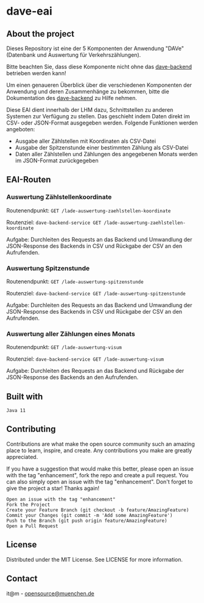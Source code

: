 # dave-eai

## About the project
Dieses Repository ist eine der 5 Komponenten der Anwendung "DAVe" (Datenbank und Auswertung für Verkehrszählungen).

Bitte beachten Sie, dass diese Komponente nicht ohne das [dave-backend](https://github.com/it-at-m/dave-backend) betrieben werden kann!

Um einen genaueren Überblick über die verschiedenen Komponenten der Anwendung und deren Zusammenhänge zu bekommen, bitte die Dokumentation des [dave-backend](https://github.com/it-at-m/dave-backend) zu Hilfe nehmen.

Diese EAI dient innerhalb der LHM dazu, Schnittstellen zu anderen Systemen zur Verfügung zu stellen. Das geschieht indem Daten direkt im CSV- oder JSON-Format ausgegeben werden. Folgende Funktionen werden angeboten:
-	Ausgabe aller Zählstellen mit Koordinaten als CSV-Datei
- Ausgabe der Spitzenstunde einer bestimmten Zählung als CSV-Datei
- Daten aller Zählstellen und Zählungen des angegebenen Monats werden im JSON-Format zurückgegeben

## EAI-Routen
### Auswertung Zählstellenkoordinate

Routenendpunkt: `GET /lade-auswertung-zaehlstellen-koordinate`

Routenziel: `dave-backend-service GET /lade-auswertung-zaehlstellen-koordinate`

Aufgabe: Durchleiten des Requests an das Backend und Umwandlung der JSON-Response des Backends in CSV und Rückgabe der CSV an den Aufrufenden.

### Auswertung Spitzenstunde

Routenendpunkt: `GET /lade-auswertung-spitzenstunde`

Routenziel: `dave-backend-service GET /lade-auswertung-spitzenstunde`

Aufgabe: Durchleiten des Requests an das Backend und Umwandlung der JSON-Response des Backends in CSV und Rückgabe der CSV an den Aufrufenden.

### Auswertung aller Zählungen eines Monats
Routenendpunkt: `GET /lade-auswertung-visum`

Routenziel: `dave-backend-service GET /lade-auswertung-visum`

Aufgabe: Durchleiten des Requests an das Backend und Rückgabe der JSON-Response des Backends an den Aufrufenden.

## Built with
    Java 11

## Contributing

Contributions are what make the open source community such an amazing place to learn, inspire, and create. Any contributions you make are greatly appreciated.

If you have a suggestion that would make this better, please open an issue with the tag "enhancement", fork the repo and create a pull request. You can also simply open an issue with the tag "enhancement". Don't forget to give the project a star! Thanks again!

    Open an issue with the tag "enhancement"
    Fork the Project
    Create your Feature Branch (git checkout -b feature/AmazingFeature)
    Commit your Changes (git commit -m 'Add some AmazingFeature')
    Push to the Branch (git push origin feature/AmazingFeature)
    Open a Pull Request

## License

Distributed under the MIT License. See LICENSE for more information.
## Contact

it@m - opensource@muenchen.de

